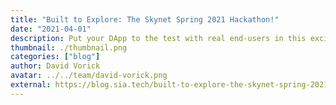 ```yaml
---
title: "Built to Explore: The Skynet Spring 2021 Hackathon!"
date: "2021-04-01"
description: Put your DApp to the test with real end-users in this exciting 3 phase hackathon. $25,000+ in prizes and open to devs and nondevs alike!
thumbnail: ./thumbnail.png
categories: ["blog"]
author: David Vorick
avatar: ../../team/david-vorick.png
external: https://blog.sia.tech/built-to-explore-the-skynet-spring-2021-hackathon-a0cff382bb0c
---
```

